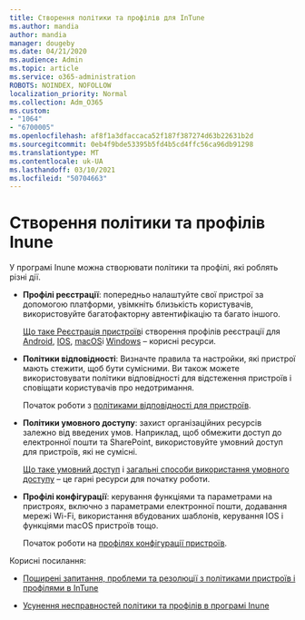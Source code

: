 ```yaml
---
title: Створення політики та профілів для InTune
ms.author: mandia
author: mandia
manager: dougeby
ms.date: 04/21/2020
ms.audience: Admin
ms.topic: article
ms.service: o365-administration
ROBOTS: NOINDEX, NOFOLLOW
localization_priority: Normal
ms.collection: Adm_O365
ms.custom:
- "1064"
- "6700005"
ms.openlocfilehash: af8f1a3dfaccaca52f187f387274d63b22631b2d
ms.sourcegitcommit: 0eb4f9bde53395b5fd4b5cd4ffc56ca96db91298
ms.translationtype: MT
ms.contentlocale: uk-UA
ms.lasthandoff: 03/10/2021
ms.locfileid: "50704663"
---
```

# <a name="creating-intune-policy-and-profiles"></a>Створення політики та профілів Inune

У програмі Inune можна створювати політики та профілі, які роблять різні дії.

- **Профілі реєстрації**: попередньо налаштуйте свої пристрої за допомогою платформи, увімкніть близькість користувачів, використовуйте багатофакторну автентифікацію та багато іншого.

  [Що таке Реєстрація пристроїв](https://docs.microsoft.com/intune/device-enrollment)і створення профілів реєстрації для [Android](https://docs.microsoft.com/intune/android-enroll), [IOS](https://docs.microsoft.com/intune/ios-enroll), [macOS](https://docs.microsoft.com/intune/macos-enroll)і [Windows](https://docs.microsoft.com/intune/windows-enrollment-methods) – корисні ресурси.

- **Політики відповідності**: Визначте правила та настройки, які пристрої мають стежити, щоб бути сумісними. Ви також можете використовувати політики відповідності для відстеження пристроїв і сповіщати користувачів про недотримання.

  Початок роботи з [політиками відповідності для пристроїв](https://docs.microsoft.com/intune/device-compliance-get-started).
- **Політики умовного доступу**: захист організаційних ресурсів залежно від введених умов. Наприклад, щоб обмежити доступ до електронної пошти та SharePoint, використовуйте умовний доступ для пристроїв, які не сумісні.

  [Що таке умовний доступ](https://docs.microsoft.com/intune/conditional-access) і [загальні способи використання умовного доступу](https://docs.microsoft.com/intune/conditional-access-intune-common-ways-use) – це гарні ресурси для початку роботи.

- **Профілі конфігурації**: керування функціями та параметрами на пристроях, включно з параметрами електронної пошти, додавання мережі Wi-Fi, використання вбудованих шаблонів, керування IOS і функціями macOS пристроїв тощо.

  Початок роботи на [профілях конфігурації пристроїв](https://docs.microsoft.com/intune/device-profiles).

Корисні посилання:

- [Поширені запитання, проблеми та резолюції з політиками пристроїв і профілями в InTune](https://docs.microsoft.com/intune/device-profile-troubleshoot)

- [Усунення несправностей політики та профілів в програмі Inune](https://docs.microsoft.com/troubleshoot/mem/intune/troubleshoot-policies-in-microsoft-intune)
